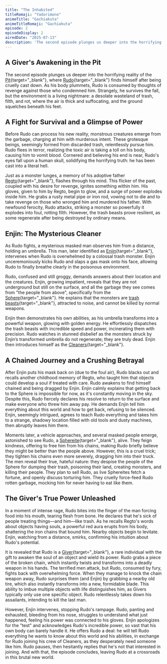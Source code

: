 ```yaml
---
title: "The Inhabited"
titleRomaji: "Yadorimono"
animeTitle: "Gachiakuta"
animeTitleRomaji: "Gachiakuta"
episode: 2
episodeDisplay: 2
airedDate: "2025-07-13"
description: 'The second episode plunges us deeper into the horrifying reality of the Pit, where Rudo finds himself after being cruelly cast down. As his body plummets, Rudo is consumed by thoughts of revenge against those who condemned him. Strangely, he survives the fall, but the environment is a living nightmare: a desolate wasteland of trash, filth, and rot, where the air is thick and suffocating, and the ground squelches beneath his feet.'
---
```


## A Giver's Awakening in the Pit

The second episode plunges us deeper into the horrifying reality of the [Pit](https://gachiakuta.fandom.com/wiki/Ground){target="_blank"}, where [Rudo](https://gachiakuta.fandom.com/wiki/Rudo_Surebrec){target="_blank"} finds himself after being cruelly cast down. As his body plummets, Rudo is consumed by thoughts of revenge against those who condemned him. Strangely, he survives the fall, but the environment is a living nightmare: a desolate wasteland of trash, filth, and rot, where the air is thick and suffocating, and the ground squelches beneath his feet.

## A Fight for Survival and a Glimpse of Power

Before Rudo can process his new reality, monstrous creatures emerge from the garbage, charging at him with murderous intent. These grotesque beings, seemingly formed from discarded trash, relentlessly pursue him. Rudo flees in terror, realizing the toxic air is taking a toll on his body, causing him to vomit blood. Cornered and believing his end is near, Rudo's eyes fall upon a human skull, solidifying the horrifying truth: he has been cast into a literal hell.

Just as a monster lunges, a memory of his adoptive father [Regto](https://gachiakuta.fandom.com/wiki/Regto){target="_blank"}, flashes through his mind. This flicker of the past, coupled with his desire for revenge, ignites something within him. His gloves, given to him by Regto, begin to glow, and a surge of power explodes inside him. He grabs a rusty metal pipe or iron rod, vowing not to die and to take revenge on those who wronged him and murdered his father. With newfound ferocity, Rudo attacks, striking a monster so powerfully it explodes into foul, rotting filth. However, the trash beasts prove resilient, as some regenerate after being destroyed by ordinary means.

## Enjin: The Mysterious Cleaner

As Rudo fights, a mysterious masked man observes him from a distance, holding an umbrella. This man, later identified as [Enjin](https://gachiakuta.fandom.com/wiki/Enjin){target="_blank"}, intervenes when Rudo is overwhelmed by a colossal trash monster. Enjin unceremoniously kicks Rudo and slaps a gas mask onto his face, allowing Rudo to finally breathe clearly in the poisonous environment.

Rudo, confused and still groggy, demands answers about their location and the creatures. Enjin, growing impatient, reveals that they are not underground but still on the surface, and all the garbage they see comes from "the people from above", specifically from the [Sphere](https://gachiakuta.fandom.com/wiki/Sphere){target="_blank"}. He explains that the monsters are [trash beasts](https://gachiakuta.fandom.com/wiki/Trash_Beasts){target="_blank"}, attracted to noise, and cannot be killed by normal weapons.

Enjin then demonstrates his own abilities, as his umbrella transforms into a powerful weapon, glowing with golden energy. He effortlessly dispatches the trash beasts with incredible speed and power, incinerating them with precision. Rudo watches in stunned disbelief as the monsters struck by Enjin’s transformed umbrella do not regenerate; they are truly dead. Enjin then introduces himself as the [Cleaners](https://gachiakuta.fandom.com/wiki/Cleaners){target="_blank"}.

## A Chained Journey and a Crushing Betrayal

After Enjin puts his mask back on (due to the foul air), Rudo blacks out and recalls another childhood memory of Regto, who taught him that objects could develop a soul if treated with care. Rudo awakens to find himself chained and being dragged by Enjin. Enjin calmly explains that getting back to the Sphere is impossible for now, as it's constantly moving in the sky. Despite this, Rudo fiercely declares his resolve to return to the surface and make everyone who threw him away pay. He demands Enjin tell him everything about this world and how to get back, refusing to be silenced. Enjin, seemingly intrigued, agrees to teach Rudo everything and takes him to a strange, shadowy location filled with old tools and dusty machines, then abruptly leaves him there.

Moments later, a vehicle approaches, and several masked people emerge, astonished to see Rudo, a [Sphereite](https://gachiakuta.fandom.com/wiki/Sphereites){target="_blank"}, alive. They feign kindness, offering to free him from his chains, making Rudo briefly believe they might be better than the people above. However, this is a cruel trick; they tighten his chains even more severely, dragging him into their truck. The men reveal their true, hateful nature: they despise the people of the Sphere for dumping their trash, poisoning their land, creating monsters, and killing their people. They plan to sell Rudo, as live Sphereites fetch a fortune, and openly discuss torturing him. They cruelly force-feed Rudo rotten garbage, mocking him for never having to eat like them.

## The Giver's True Power Unleashed

In a moment of intense rage, Rudo bites into the finger of the man forcing food into his mouth, tearing flesh from bone. He declares that he's sick of people treating things—and him—like trash. As he recalls Regto's words about objects having souls, a powerful red aura erupts from his body, shattering the iron chains that bound him. Nearby objects begin to levitate. Enjin, watching from a distance, smirks, confirming his intuition about Rudo's potential.

It is revealed that Rudo is a [Giver](https://gachiakuta.fandom.com/wiki/Givers){target="_blank"}, a rare individual with the gift to awaken the soul of an object and wield its power. Rudo grabs a piece of the broken chain, which instantly twists and transforms into a deadly weapon in his hands. The terrified men attack, but Rudo, consumed by fury, fights back with overwhelming force. When they manage to knock the chain weapon away, Rudo surprises them (and Enjin) by grabbing a nearby old tire, which also instantly transforms into a new, formidable blade. This ability to imbue multiple objects with life distinguishes him, as Givers typically only use one specific object. Rudo relentlessly takes down his assailants, intending to kill the last man.

However, Enjin intervenes, stopping Rudo's rampage. Rudo, panting and exhausted, bleeding from his nose, struggles to understand what just happened, feeling his power was connected to his gloves. Enjin apologizes for the "test" and acknowledges Rudo's incredible power, so vast that his own body can barely handle it. He offers Rudo a deal: he will tell Rudo everything he wants to know about this world and his abilities, in exchange for Rudo joining his crew of Cleaners, as they desperately need someone like him. Rudo pauses, then hesitantly replies that he's not that interested in joining. And with that, the episode concludes, leaving Rudo at a crossroads in this brutal new world.
